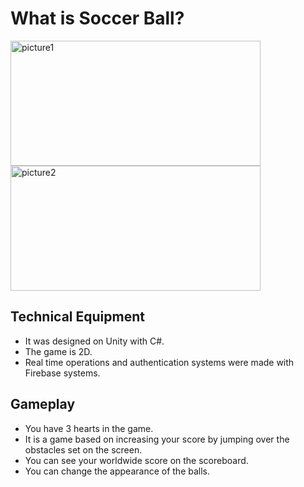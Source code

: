 # What is Soccer Ball?

<p>
<img src="https://i.ibb.co/Dr8yD5v/picture1.jpg" alt="picture1" border="0" width="400" height="200"/>
<img src="https://i.ibb.co/Dg9XmZ2/unnamed-1.jpg" alt="picture2" border="0"width="400" height="200" />
</p>

## Technical Equipment

- It was designed on Unity with C#.
- The game is 2D.
- Real time operations and authentication systems were made with Firebase systems.



## Gameplay

- You have 3 hearts in the game.
- It is a game based on increasing your score by jumping over the obstacles set on the screen.
- You can see your worldwide score on the scoreboard.
- You can change the appearance of the balls.




